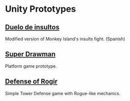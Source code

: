 # Unity Prototypes
## [Duelo de insultos](https://3damp.github.io/unity-prototypes/duelo-de-insultos/)
Modified version of Monkey Island's insults fight. (Spanish)
## [Super Drawman](https://3damp.github.io/unity-prototypes/super-drawman/)
Platform game prototype.
## [Defense of Rogir](https://3damp.github.io/unity-prototypes/defense-of-rogir/)
Simple Tower Defense game with Rogue-like mechanics.
